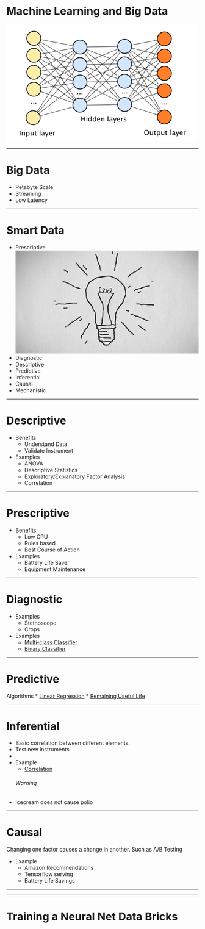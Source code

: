 

# Machine Learning and Big Data

![full](/Images/deep-neural-networks.png)

---
# Big Data
* Petabyte Scale
* Streaming 
* Low Latency

---
#  Smart Data
* Prescriptive
![right](/Images/lightbulb.gif)
* Diagnostic
* Descriptive
* Predictive
* Inferential
* Causal
* Mechanistic


---
# Descriptive
* Benefits
    * Understand Data
    * Validate Instrument
* Examples
    * ANOVA
    * Descriptive Statistics
    * Exploratory/Explanatory Factor Analysis
    * Correlation

---





# Prescriptive
* Benefits
    * Low CPU
    * Rules based
    * Best Course of Action
* Examples
    * Battery Life Saver
    * Equipment Maintenance
   
---
# Diagnostic
* Examples
    * Stethoscope	
    * Crops
* Examples
    * [Multi-class Classifier](http://www.insightsbot.com/blog/G1Za1/keras-multi-class-classification-introduction)
    * [Binary Classifier](https://visualstudiomagazine.com/articles/2018/08/30/neural-binary-classification-keras.aspx)

---
# Predictive


Algorithms
    * [Linear Regression](https://github.com/tensorflow/tensorflow/blob/r1.11/tensorflow/examples/get_started/regression/linear_regression.py)
    * [Remaining Useful Life](https://github.com/umbertogriffo/Predictive-Maintenance-using-LSTM)

---
# Inferential
* Basic correlation between different elements. 
* Test new instruments
* 
* Example
    * [Correlation](https://pythonfordatascience.org/correlation-python/)
  ###### Warning
* Icecream does not cause polio
---
# Causal
Changing one factor causes a change in another. Such as A/B Testing
*  Example
    * Amazon Recommendations
    * Tensorflow serving
    * Battery Life Savings
 
---



---
# Training a Neural Net Data Bricks


